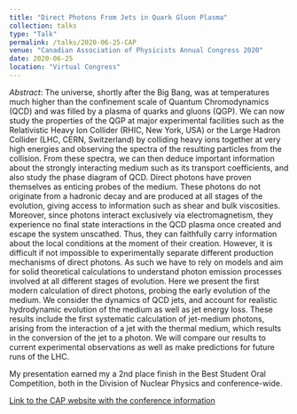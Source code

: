 ```yaml
---
title: "Direct Photons From Jets in Quark Gluon Plasma"
collection: talks
type: "Talk"
permalink: /talks/2020-06-25-CAP
venue: "Canadian Association of Physicists Annual Congress 2020"
date: 2020-06-25
location: "Virtual Congress"
---
```


_Abstract_: The universe, shortly after the Big Bang, was at temperatures much higher than the confinement scale of Quantum Chromodynamics (QCD) and was filled by a plasma of quarks and gluons (QGP). We can now study the properties of the QGP at major experimental facilities such as the Relativistic Heavy Ion Collider (RHIC, New York, USA) or the Large Hadron Collider (LHC, CERN, Switzerland) by colliding heavy ions together at very high energies and observing the spectra of the resulting particles from the collision. From these spectra, we can then deduce important information about the strongly interacting medium such as its transport coefficients, and also study the phase diagram of QCD.
Direct photons have proven themselves as enticing probes of the medium. These photons do not originate from a hadronic decay and are produced at all stages of the evolution, giving access to information such as shear and bulk viscosities. Moreover, since photons interact exclusively via electromagnetism, they experience no final state interactions in the QCD plasma once created and escape the system unscathed. Thus, they can faithfully carry information about the local conditions at the moment of their creation. However, it is difficult if not impossible to experimentally separate different production mechanisms of direct photons. As such we have to rely on models and aim for solid theoretical calculations to understand photon emission processes involved at all different stages of evolution.
Here we present the first modern calculation of direct photons, probing the early evolution of the medium. We consider the dynamics of QCD jets, and account for realistic hydrodynamic evolution of the medium as well as jet energy loss. These results include the first systematic calculation of jet-medium photons, arising from the interaction of a jet with the thermal medium, which results in the conversion of the jet to a photon. We will compare our results to current experimental observations as well as make predictions for future runs of the LHC.

My presentation earned my a 2nd place finish in the Best Student Oral Competition, both in the Division of Nuclear Physics and conference-wide.

[Link to the CAP website with the conference information](https://cap.ca/congress-conference/past-congress/2020-congress/)
